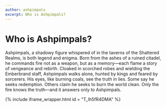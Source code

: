 ```yaml
---
author: ashpimpals
excerpt: Who is Ashpimpals?
---
```

# Who is Ashpimpals?

Ashpimpals, a shadowy figure whispered of in the taverns of the Shattered Realms, is both legend and enigma. Born from the ashes of a ruined citadel, he commands fire not as a weapon, but as a memory—each flame a story of vengeance and rebirth. Cloaked in scorched robes and wielding the Emberbrand staff, Ashpimpals walks alone, hunted by kings and feared by sorcerers. His eyes, like burning coals, see the truth in lies. Some say he seeks redemption. Others claim he seeks to burn the world clean. Only the fire knows the truth—and it answers only to Ashpimpals.

{% include iframe_wrapper.html id = "T_lh5fR4DMA" %}